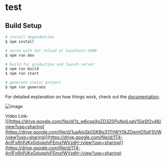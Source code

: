 # test

## Build Setup

```bash
# install dependencies
$ npm install

# serve with hot reload at localhost:3000
$ npm run dev

# build for production and launch server
$ npm run build
$ npm run start

# generate static project
$ npm run generate
```

For detailed explanation on how things work, check out the [documentation](https://nuxtjs.org).

![image](https://github.com/user-attachments/assets/767d1761-7c34-48c6-955a-47fec689389f)


Video Link: [[[https://drive.google.com/file/d/1z_w6cggXoZD3Z0PuNoiLoeV1GeSf2v46/view?usp=sharing](https://drive.google.com/file/d/1uaAioSk0GKBq317HWY0kZOemIO5qF5VW/view?usp=sharing)](https://drive.google.com/file/d/1T4-An1Fx6hPJKxGdvqohiFEmxfWVzdH-/view?usp=sharing)](https://drive.google.com/file/d/1T4-An1Fx6hPJKxGdvqohiFEmxfWVzdH-/view?usp=sharing)
